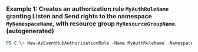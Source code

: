 ### Example 1: Creates an authorization rule `MyAuthRuleName` granting Listen and Send rights to the namespace `MyNamespaceName`, with resource group `MyResourceGroupName`. (autogenerated)
```powershell
PS C:\> New-AzEventHubAuthorizationRule -Name MyAuthRuleName -Namespace MyNamespaceName -ResourceGroupName MyResourceGroupName -Rights Listen
```

